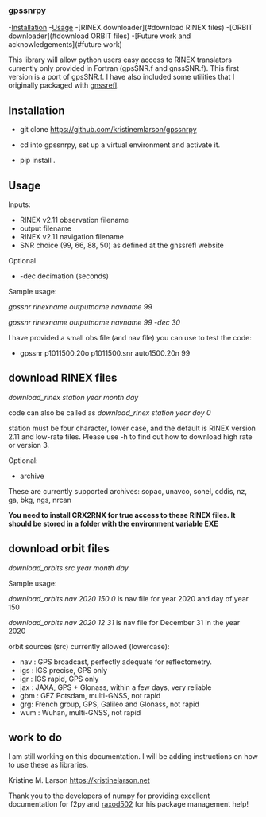 ### gpssnrpy

-[Installation](#installation)
-[Usage](#usage)
-[RINEX downloader](#download RINEX files)
-[ORBIT downloader](#download ORBIT files)
-[Future work and acknowledgements](#future work)

This library will allow python users easy access to RINEX translators 
currently only provided in Fortran (gpsSNR.f and gnssSNR.f).  This 
first version is a port of gpsSNR.f.  I have also included some utilities
that I originally packaged with [gnssrefl](https://github.com/kristinemlarson/gnssrefl).  

## Installation

* git clone https://github.com/kristinemlarson/gpssnrpy

* cd into gpssnrpy, set up a virtual environment and activate it.

* pip install .


## Usage

Inputs:

* RINEX v2.11 observation filename
* output filename
* RINEX v2.11 navigation filename
* SNR choice (99, 66, 88, 50) as defined at the gnssrefl website

Optional
* -dec decimation (seconds)

Sample usage: 

*gpssnr rinexname outputname navname 99*

*gpssnr rinexname outputname navname 99 -dec 30*


I have provided a small obs file (and nav file) you can use to test the code:

* gpssnr p1011500.20o p1011500.snr auto1500.20n  99 


## download RINEX files

*download_rinex station year month day* 

code can also be called as *download_rinex station year doy 0*

station must be four character, lower case, and the default is RINEX version 2.11 and low-rate files.
Please use -h to find out how to download high rate or version 3.

Optional:

* archive  

These are currently supported archives: sopac, unavco, sonel, cddis, nz, ga, bkg, ngs, nrcan 

**You need to install CRX2RNX for true access to these RINEX files.  It should be stored in a 
folder with the environment variable EXE**


## download orbit files

*download_orbits src year month day*

Sample usage: 

*download_orbits nav 2020 150 0*  is nav file for year 2020 and day of year 150

*download_orbits nav 2020 12 31*  is nav file for December 31 in the year 2020 

orbit sources (src) currently allowed (lowercase):

* nav : GPS broadcast, perfectly adequate for reflectometry.
* igs : IGS precise, GPS only
* igr : IGS rapid, GPS only
* jax : JAXA, GPS + Glonass, within a few days, very reliable
* gbm : GFZ Potsdam, multi-GNSS, not rapid
* grg: French group, GPS, Galileo and Glonass, not rapid
* wum : Wuhan, multi-GNSS, not rapid


## work to do

I am still working on this documentation. I will be adding instructions 
on how to use these as libraries.

Kristine M. Larson
https://kristinelarson.net

Thank you to the developers of numpy for providing excellent documentation for f2py 
and [raxod502](https://github.com/raxod502) for his package management help!

